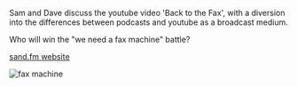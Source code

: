 Sam and Dave discuss the youtube video 'Back to the Fax', with a diversion into the differences between podcasts and youtube as a broadcast medium.

Who will win the "we need a fax machine" battle?

[sand.fm website](http://sand.fm)

![fax machine](https://upload.wikimedia.org/wikipedia/commons/thumb/0/07/Telefax.JPG/640px-Telefax.JPG "fax machine")
